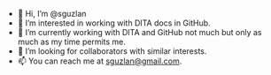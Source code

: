 - 👋 Hi, I’m @sguzlan
- 👀 I’m interested in working with DITA docs in GitHub.
- 🌱 I’m currently working with DITA and GitHub not much but only as much as my time permits me.
- 💞️ I’m looking for collaborators with similar interests.
- 📫 You can reach me at sguzlan@gmail.com.

<!---
sguzlan/sguzlan is a ✨ special ✨ repository because its `README.md` (this file) appears on your GitHub profile.
You can click the Preview link to take a look at your changes.
--->
